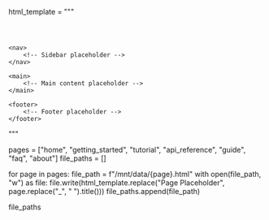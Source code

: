 html_template = """
<!DOCTYPE html>
<html lang="en">
<head>
    <meta charset="UTF-8">
    <meta name="viewport" content="width=device-width, initial-scale=1.0">
    <title>Page Placeholder</title>
    <link rel="stylesheet" href="styles.css">
</head>
<body>
    <header>
        <!-- Header placeholder -->
    </header>
    
    <nav>
        <!-- Sidebar placeholder -->
    </nav>
    
    <main>
        <!-- Main content placeholder -->
    </main>
    
    <footer>
        <!-- Footer placeholder -->
    </footer>
</body>
</html>
"""

pages = ["home", "getting_started", "tutorial", "api_reference", "guide", "faq", "about"]
file_paths = []

for page in pages:
    file_path = f"/mnt/data/{page}.html"
    with open(file_path, "w") as file:
        file.write(html_template.replace("Page Placeholder", page.replace("_", " ").title()))
    file_paths.append(file_path)

file_paths
